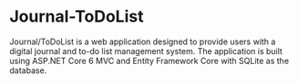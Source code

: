 # Journal-ToDoList
Journal/ToDoList is a web application designed to provide users with a digital journal and to-do list management system. The application is built using ASP.NET Core 6 MVC and Entity Framework Core with SQLite as the database.
